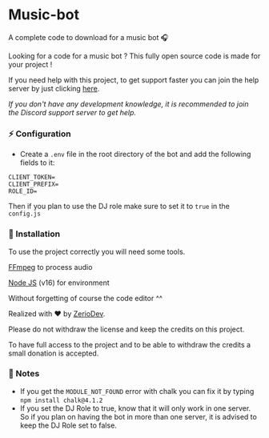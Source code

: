 # Music-bot

A complete code to download for a music bot 🎧

Looking for a code for a music bot ? This fully open source code is made for your project !

If you need help with this project, to get support faster you can join the help server by just clicking [here](https://discord.gg/5cGSYV8ZZj).

*If you don't have any development knowledge, it is recommended to join the Discord support server to get help.*

### ⚡ Configuration

 - Create a `.env` file in the root directory of the bot and add the following fields to it:

```
CLIENT_TOKEN=
CLIENT_PREFIX=
ROLE_ID=
```

Then if you plan to use the DJ role make sure to set it to `true` in the `config.js`

### 📑 Installation

To use the project correctly you will need some tools.

[FFmpeg](https://www.ffmpeg.org) to process audio

[Node JS](https://nodejs.org/en/) (v16) for environment

Without forgetting of course the code editor ^^

Realized with ❤️ by [ZerioDev](https://github.com/ZerioDev).

Please do not withdraw the license and keep the credits on this project.

To have full access to the project and to be able to withdraw the credits a small donation is accepted. 

### 📑 Notes

 - If you get the `MODULE_NOT_FOUND` error with chalk you can fix it by typing `npm install chalk@4.1.2`
 - If you set the DJ Role to true, know that it will only work in one server. So if you plan on having the bot in more than one server, it is advised to keep the DJ Role set to false.

